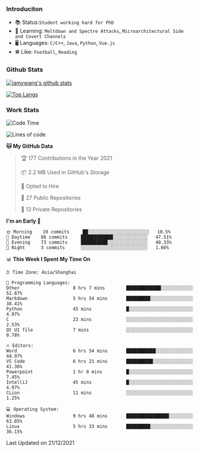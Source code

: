 ### Introduciton

- 📚 Status:`Student working hard for PhD`
- 🔎 Learning: `Meltdown and Spectre Attacks`, `Microarchitectural Side and Covert Channels`
- 🖥️ Languages: `C/C++`, `Java`, `Python`, `Vue.js`
- ⚽ Like: `Football`, `Reading`

### Github Stats

[![iamywang's github stats](https://github-readme-stats.vercel.app/api?username=iamywang&count_private=true&show_icons=true)]()

[![Top Langs](https://github-readme-stats.vercel.app/api/top-langs/?username=iamywang&layout=compact)]()

### Work Stats

<!--START_SECTION:waka-->
![Code Time](http://img.shields.io/badge/Code%20Time-44%20hrs%209%20mins-blue)

![Lines of code](https://img.shields.io/badge/From%20Hello%20World%20I%27ve%20Written-539%20Thousand%20lines%20of%20code-blue)

**🐱 My GitHub Data** 

> 🏆 177 Contributions in the Year 2021
 > 
> 📦 2.2 MB Used in GitHub's Storage 
 > 
> 💼 Opted to Hire
 > 
> 📜 27 Public Repositories 
 > 
> 🔑 13 Private Repositories  
 > 
**I'm an Early 🐤** 

```text
🌞 Morning    19 commits     ██░░░░░░░░░░░░░░░░░░░░░░░   10.5% 
🌆 Daytime    86 commits     ████████████░░░░░░░░░░░░░   47.51% 
🌃 Evening    73 commits     ██████████░░░░░░░░░░░░░░░   40.33% 
🌙 Night      3 commits      ░░░░░░░░░░░░░░░░░░░░░░░░░   1.66%

```


📊 **This Week I Spent My Time On** 

```text
⌚︎ Time Zone: Asia/Shanghai

💬 Programming Languages: 
Other                    8 hrs 7 mins        █████████████░░░░░░░░░░░░   52.87% 
Markdown                 5 hrs 54 mins       █████████░░░░░░░░░░░░░░░░   38.41% 
Python                   45 mins             █░░░░░░░░░░░░░░░░░░░░░░░░   4.97% 
C                        23 mins             ░░░░░░░░░░░░░░░░░░░░░░░░░   2.53% 
Qt UI file               7 mins              ░░░░░░░░░░░░░░░░░░░░░░░░░   0.78%

🔥 Editors: 
Word                     6 hrs 54 mins       ███████████░░░░░░░░░░░░░░   44.97% 
VS Code                  6 hrs 21 mins       ██████████░░░░░░░░░░░░░░░   41.36% 
Powerpoint               1 hr 8 mins         █░░░░░░░░░░░░░░░░░░░░░░░░   7.45% 
IntelliJ                 45 mins             █░░░░░░░░░░░░░░░░░░░░░░░░   4.97% 
CLion                    11 mins             ░░░░░░░░░░░░░░░░░░░░░░░░░   1.25%

💻 Operating System: 
Windows                  9 hrs 48 mins       ████████████████░░░░░░░░░   63.85% 
Linux                    5 hrs 33 mins       █████████░░░░░░░░░░░░░░░░   36.15%

```


 Last Updated on 21/12/2021
<!--END_SECTION:waka-->
